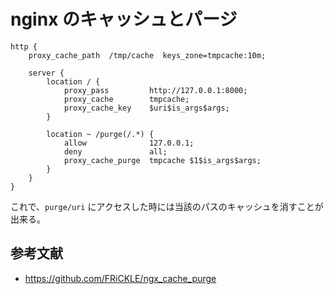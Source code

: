 # nginx のキャッシュとパージ

```
http {
    proxy_cache_path  /tmp/cache  keys_zone=tmpcache:10m;

    server {
        location / {
            proxy_pass         http://127.0.0.1:8000;
            proxy_cache        tmpcache;
            proxy_cache_key    $uri$is_args$args;
        }

        location ~ /purge(/.*) {
            allow              127.0.0.1;
            deny               all;
            proxy_cache_purge  tmpcache $1$is_args$args;
        }
    }
}
```

これで、`purge/uri` にアクセスした時には当該のパスのキャッシュを消すことが出来る。

## 参考文献

- https://github.com/FRiCKLE/ngx_cache_purge
